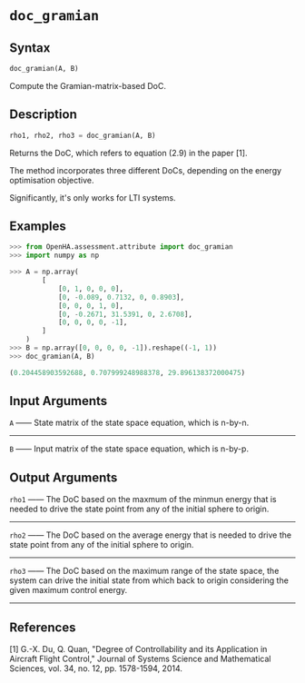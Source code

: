 # `doc_gramian`

## Syntax

```python
doc_gramian(A, B)
```

Compute the Gramian-matrix-based DoC.

## Description

```python
rho1, rho2, rho3 = doc_gramian(A, B)
```

Returns the DoC, which refers to equation (2.9) in the paper [1].

The method incorporates three different DoCs, depending on the energy optimisation objective.

Significantly, it's only works for LTI systems.

## Examples

```python
>>> from OpenHA.assessment.attribute import doc_gramian
>>> import numpy as np

>>> A = np.array(
        [
            [0, 1, 0, 0, 0],
            [0, -0.089, 0.7132, 0, 0.8903],
            [0, 0, 0, 1, 0],
            [0, -0.2671, 31.5391, 0, 2.6708],
            [0, 0, 0, 0, -1],
        ]
    )
>>> B = np.array([0, 0, 0, 0, -1]).reshape((-1, 1))
>>> doc_gramian(A, B)

(0.204458903592688, 0.707999248988378, 29.896138372000475)

```

## Input Arguments

`A` —— State matrix of the state space equation, which is n-by-n.

---

`B` —— Input matrix of the state space equation, which is n-by-p.

## Output Arguments

`rho1` —— The DoC based on the maxmum of the minmun energy that is needed to drive the state point from any of the initial sphere to origin.

---

`rho2` —— The DoC based on the average energy that is needed to drive the state point from any of the initial sphere to origin.

---

`rho3` —— The DoC based on the maximum range of the state space, the system can drive the initial state from which back to origin considering the given maximum control energy.

---

## References

[1] G.-X. Du, Q. Quan, "Degree of Controllability and its Application in Aircraft Flight Control," Journal of Systems Science and Mathematical Sciences, vol. 34, no. 12, pp. 1578-1594, 2014.
